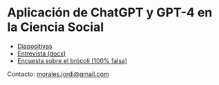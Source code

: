 # Aplicación de ChatGPT y GPT-4 en la Ciencia Social

- [Diapositivas](https://docs.google.com/presentation/d/1mklqQZmWF8xRsZZj377U5LnWSet81YARgt50FKCz1og/edit?usp=sharing)
- [Entrevista (docx)](https://github.com/jmoralesigras/chatgpt-upvehu/files/13960439/Entrevista.a.Javier.Diez.docx)
- [Encuesta sobre el brócoli (100% falsa)](https://github.com/jmoralesigras/chatgpt-upvehu/files/13965709/brocoli.zip)


Contacto: morales.jordi@gmail.com
